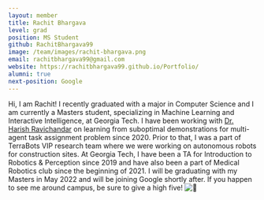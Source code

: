 ```yaml
---
layout: member
title: Rachit Bhargava
level: grad
position: MS Student
github: RachitBhargava99
image: /team/images/rachit-bhargava.png
email: rachitbhargava99@gmail.com
website: https://rachitbhargava99.github.io/Portfolio/
alumni: true
next-position: Google
---
```


Hi, I am Rachit! I recently graduated with a major in Computer Science and I am currently a Masters student, specializing in Machine Learning and Interactive Intelligence, at Georgia Tech. I have been working with [Dr. Harish Ravichandar](https://harishravichandar.com/) on learning from suboptimal demonstrations for multi-agent task assignment problem since 2020. Prior to that, I was a part of TerraBots VIP research team where we were working on autonomous robots for construction sites. At Georgia Tech, I have been a TA for Introduction to Robotics & Perception since 2019 and have also been a part of Medical Robotics club since the beginning of 2021. I will be graduating with my Masters in May 2022 and will be joining Google shortly after. If you happen to see me around campus, be sure to give a high five! ![:slightly_smiling_face:](https://a.slack-edge.com/production-standard-emoji-assets/13.0/google-medium/1f642.png)
